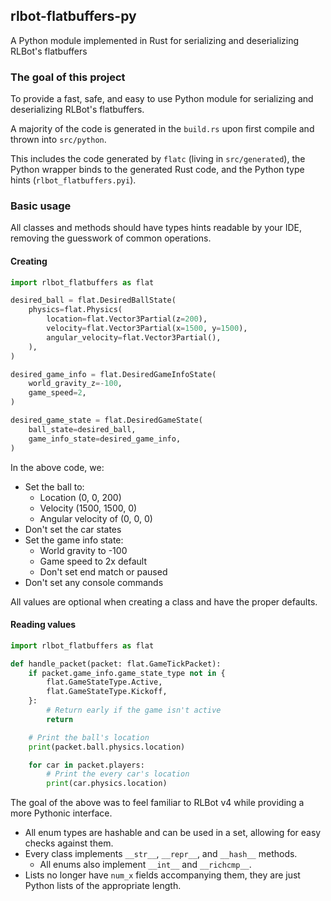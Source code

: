 ## rlbot-flatbuffers-py

A Python module implemented in Rust for serializing and deserializing RLBot's flatbuffers

### The goal of this project

To provide a fast, safe, and easy to use Python module for serializing and deserializing RLBot's flatbuffers.

A majority of the code is generated in the `build.rs` upon first compile and thrown into `src/python`.

This includes the code generated by `flatc` (living in `src/generated`), the Python wrapper binds to the generated Rust code, and the Python type hints (`rlbot_flatbuffers.pyi`).

### Basic usage

All classes and methods should have types hints readable by your IDE, removing the guesswork of common operations.

#### Creating

```python
import rlbot_flatbuffers as flat

desired_ball = flat.DesiredBallState(
    physics=flat.Physics(
        location=flat.Vector3Partial(z=200),
        velocity=flat.Vector3Partial(x=1500, y=1500),
        angular_velocity=flat.Vector3Partial(),
    ),
)

desired_game_info = flat.DesiredGameInfoState(
    world_gravity_z=-100,
    game_speed=2,
)

desired_game_state = flat.DesiredGameState(
    ball_state=desired_ball,
    game_info_state=desired_game_info,
)
```

In the above code, we:

- Set the ball to:
  - Location (0, 0, 200)
  - Velocity (1500, 1500, 0)
  - Angular velocity of (0, 0, 0)
- Don't set the car states
- Set the game info state:
  - World gravity to -100
  - Game speed to 2x default
  - Don't set end match or paused
- Don't set any console commands

All values are optional when creating a class and have the proper defaults.

#### Reading values

```python
import rlbot_flatbuffers as flat

def handle_packet(packet: flat.GameTickPacket):
    if packet.game_info.game_state_type not in {
        flat.GameStateType.Active,
        flat.GameStateType.Kickoff,
    }:
        # Return early if the game isn't active
        return

    # Print the ball's location
    print(packet.ball.physics.location)

    for car in packet.players:
        # Print the every car's location
        print(car.physics.location)
```

The goal of the above was to feel familiar to RLBot v4 while providing a more Pythonic interface.

- All enum types are hashable and can be used in a set, allowing for easy checks against them.
- Every class implements `__str__`, `__repr__`, and `__hash__` methods.
  - All enums also implement `__int__` and `__richcmp__`.
- Lists no longer have `num_x` fields accompanying them, they are just Python lists of the appropriate length.
